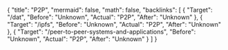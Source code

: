 {
	"title": "P2P",
	"mermaid": false,
	"math": false,
	"backlinks": [
		{
			"Target": "/dat",
			"Before": "Unknown",
			"Actual": "P2P",
			"After": "Unknown"
		},
		{
			"Target": "/ipfs",
			"Before": "Unknown",
			"Actual": "P2P",
			"After": "Unknown"
		},
		{
			"Target": "/peer-to-peer-systems-and-applications",
			"Before": "Unknown",
			"Actual": "P2P",
			"After": "Unknown"
		}
	]
}


